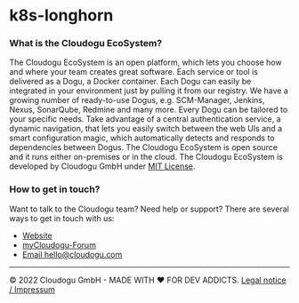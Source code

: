 # k8s-longhorn

### What is the Cloudogu EcoSystem?
The Cloudogu EcoSystem is an open platform, which lets you choose how and where your team creates great software.
Each service or tool is delivered as a Dogu, a Docker container. Each Dogu can easily be integrated in your environment 
just by pulling it from our registry. We have a growing number of ready-to-use Dogus, e.g. SCM-Manager, Jenkins, Nexus, 
SonarQube, Redmine and many more. Every Dogu can be tailored to your specific needs. Take advantage of a central
authentication service, a dynamic navigation, that lets you easily switch between the web UIs and a smart configuration
magic, which automatically detects and responds to dependencies between Dogus. The Cloudogu EcoSystem is open source
and it runs either on-premises or in the cloud. The Cloudogu EcoSystem is developed by Cloudogu GmbH under
[MIT License](https://cloudogu.com/license.html).

### How to get in touch?
Want to talk to the Cloudogu team? Need help or support? There are several ways to get in touch with us:

* [Website](https://cloudogu.com)
* [myCloudogu-Forum](https://forum.cloudogu.com/topic/34?ctx=1)
* [Email hello@cloudogu.com](mailto:hello@cloudogu.com)

---
&copy; 2022 Cloudogu GmbH - MADE WITH :heart:&nbsp;FOR DEV ADDICTS. [Legal notice / Impressum](https://cloudogu.com/imprint.html)

